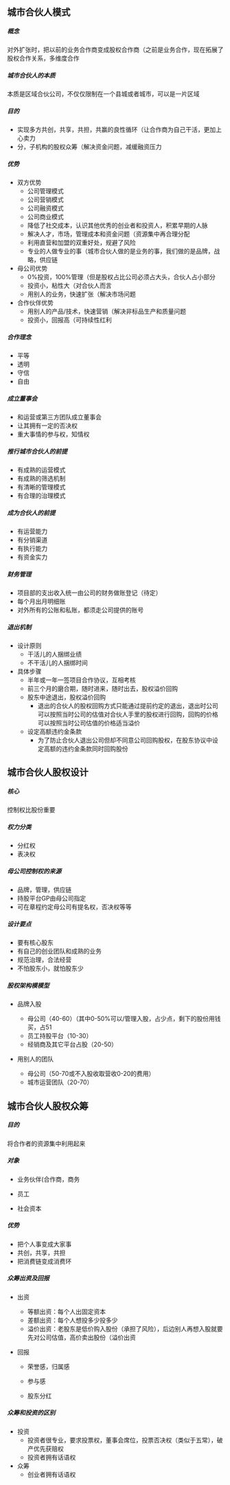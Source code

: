 ## 城市合伙人模式

##### 概念

对外扩张时，把以前的业务合作商变成股权合作商（之前是业务合作，现在拓展了股权合作关系，多维度合作



##### 城市合伙人的本质

本质是区域合伙公司，不仅仅限制在一个县城或者城市，可以是一片区域



##### 目的

- 实现多方共创，共享，共担，共赢的良性循环（让合作商为自己干活，更加上心卖力
- 分，子机构的股权众筹（解决资金问题，减缓融资压力



##### 优势

- 双方优势
  - 公司管理模式
  - 公司营销模式
  - 公司融资模式
  - 公司商业模式
  - 降低了社交成本，认识其他优秀的创业者和投资人，积累早期的人脉
  - 解决人才，市场，管理成本和资金问题（资源集中再合理分配
  - 利用直营和加盟的双重好处，规避了风险
  - 专业的人做专业的事（城市合伙人做的是业务的事，我们做的是品牌，战略，供应链
- 母公司优势
  - 0%投资，100%管理（但是股权占比公司必须占大头，合伙人占小部分
  - 投资小，粘性大（对合伙人而言
  - 用别人的业务，快速扩张（解决市场问题
- 合作伙伴优势
  - 用别人的产品/技术，快速营销（解决非标品生产和质量问题
  - 投资小，回报高（可持续性红利



##### 合作理念

- 平等
- 透明
- 守信
- 自由



##### 成立董事会

- 和运营或第三方团队成立董事会
- 让其拥有一定的否决权
- 重大事情的参与权，知情权



##### 推行城市合伙人的前提

- 有成熟的运营模式
- 有成熟的筛选机制
- 有清晰的管理模式
- 有合理的治理模式



##### 成为合伙人的前提

- 有运营能力
- 有分销渠道
- 有执行能力
- 有资金实力



##### 财务管理

- 项目部的支出收入统一由公司的财务做账登记（待定）
-  每个月出月明细账
- 对外所有的公账和私账，都须走公司提供的账号



##### 退出机制

- 设计原则
  - 干活儿的人捆绑业绩
  - 不干活儿的人捆绑时间
- 具体步骤
  - 半年或一年一签项目合作协议，互相考核 
  - 前三个月的磨合期，随时进来，随时出去，股权溢价回购
  - 股东中途退出，股权溢价回购
    - 退出的合伙人的股权回购方式只能通过提前约定的退出，退出时公司可以按照当时公司的估值对合伙人手里的股权进行回购，回购的价格可以按照当时公司估值的价格适当溢价
  - 设定高额违约金条款
    - 为了防止合伙人退出公司但却不同意公司回购股权，在股东协议中设定高额的违约金条款同时回购股份





## 城市合伙人股权设计

##### 核心

控制权比股份重要



##### 权力分类

- 分红权
- 表决权



##### 母公司控制权的来源

- 品牌，管理，供应链
- 持股平台GP由母公司指定
- 可在章程约定母公司有提名权，否决权等等



##### 设计要点

- 要有核心股东
- 有自己的创业团队和成熟的业务
- 规范治理，合法经营
- 不怕股东小，就怕股东少



##### 股权架构模模型

- 品牌入股
  - 母公司（40-60）（其中0-50%可以/管理入股，占少点，剩下的股份用钱买，占51
  - 员工持股平台（10-30）
  - 经销商及其它平台占股（20-50）

- 用别人的团队
  - 母公司（50-70或不入股收取营收0-20的费用）
  - 城市运营团队（20-70）







## 城市合伙人股权众筹

##### 目的

将合作者的资源集中利用起来



##### 对象

- 业务伙伴(合作商，商务

- 员工

- 社会资本



##### 优势

- 把个人事变成大家事
- 共创，共享，共担
- 把消费链变成消费环



##### 众筹出资及回报

- 出资
  - 等额出资：每个人出固定资本
  - 差额出资：每个人想投多少投多少
  - 溢价出资：老股东是低价购入股份（承担了风险），后边别人再想入股就要先对公司估值，高价卖出股份（溢价出资

- 回报

  - 荣誉感，归属感

  - 参与感
  - 股东分红



##### 众筹和投资的区别

- 投资
  - 投资者很专业，要求投票权，董事会席位，投票否决权（类似于五常），破产优先获赔权
  - 投资者拥有话语权
- 众筹
  - 创业者拥有话语权



